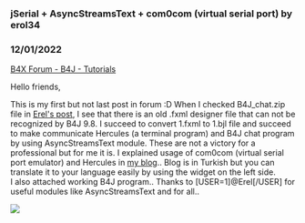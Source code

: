 ### jSerial + AsyncStreamsText + com0com (virtual serial port) by erol34
### 12/01/2022
[B4X Forum - B4J - Tutorials](https://www.b4x.com/android/forum/threads/144536/)

Hello friends,   
  
This is my first but not last post in forum :D When I checked B4J\_chat.zip file in [Erel's post](https://www.b4x.com/android/forum/threads/jserial-library.34762/), I see that there is an old .fxml designer file that can not be recognized by B4J 9.8. I succeed to convert 1.fxml to 1.bjl file and succeed to make communicate Hercules (a terminal program) and B4J chat program by using AsyncStreamsText module. These are not a victory for a professional but for me it is. I explained usage of com0com (virtual serial port emulator) and Hercules in [my blog](https://erolcum.blogspot.com/2022/12/null-modem-emulator-com0com-sanal-seri.html).. Blog is in Turkish but you can translate it to your language easily by using the widget on the left side.   
I also attached working B4J program.. Thanks to [USER=1]@Erel[/USER] for useful modules like AsyncStreamsText and for all..   
  
![](https://www.b4x.com/android/forum/attachments/136649)
